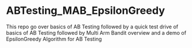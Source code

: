 # ABTesting_MAB_EpsilonGreedy
This repo go over basics of AB Testing followed by a quick test drive of basics of AB Testing followed by Multi Arm Bandit overview and a demo of EpsilonGreedy Algorithm for AB Testing
